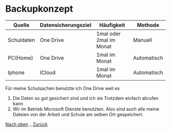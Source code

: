 # Backupkonzept

| Quelle     | Datensicherungsziel | Häufigkeit              | Methode                   |
| ---------- | ------------------- | ----------------------- | ------------------------- |
| Schuldaten | One Drive    | 1mal oder 2mal im Monat | Manuell|
| PC(Home)   | One Drive    | 1mal im Monat           | Automatisch|
| Iphone     | ICloud              | 1mal im Monat           | Automatisch|


Für meine Schulsachen benutzte ich One Drive weil es
1. Die Daten so gut gesichert sind und ich sie Trotzdem einfach abrufen kann 
2. Wir im Betrieb Microsoft Dienste benutzten. Also sind auch alle meine Dateien von der Arbeit und Schule am selben Ort gespeichert.

[Nach oben](#Backupkonzept) _ [Zurück](..\README.md)